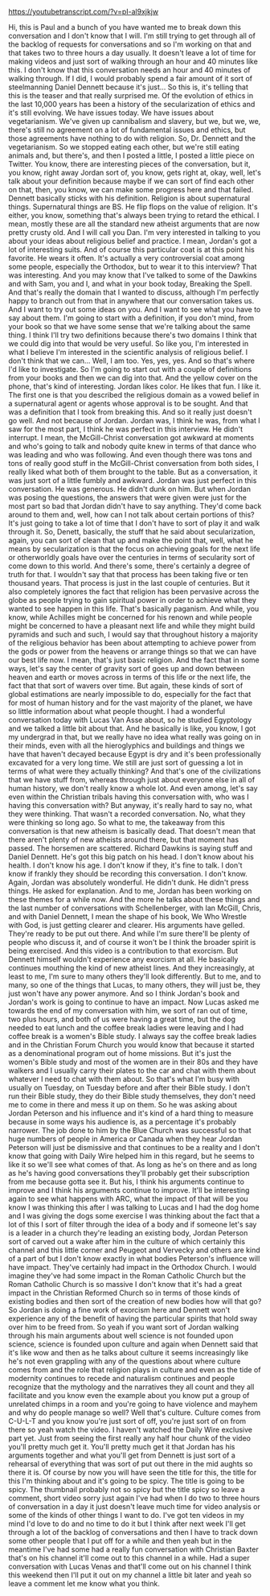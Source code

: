 https://youtubetranscript.com/?v=pI-al9xjkjw

 Hi, this is Paul and a bunch of you have wanted me to break down this conversation and I don't know that I will. I'm still trying to get through all of the backlog of requests for conversations and so I'm working on that and that takes two to three hours a day usually. It doesn't leave a lot of time for making videos and just sort of walking through an hour and 40 minutes like this. I don't know that this conversation needs an hour and 40 minutes of walking through. If I did, I would probably spend a fair amount of it sort of steelmanning Daniel Dennett because it's just... So this is, it's telling that this is the teaser and that really surprised me. Of the evolution of ethics in the last 10,000 years has been a history of the secularization of ethics and it's still evolving. We have issues today. We have issues about vegetarianism. We've given up cannibalism and slavery, but we, but we, we, there's still no agreement on a lot of fundamental issues and ethics, but those agreements have nothing to do with religion. So, Dr. Dennett and the vegetarianism. So we stopped eating each other, but we're still eating animals and, but there's, and then I posted a little, I posted a little piece on Twitter. You know, there are interesting pieces of the conversation, but it, you know, right away Jordan sort of, you know, gets right at, okay, well, let's talk about your definition because maybe if we can sort of find each other on that, then, you know, we can make some progress here and that failed. Dennett basically sticks with his definition. Religion is about supernatural things. Supernatural things are BS. He flip flops on the value of religion. It's either, you know, something that's always been trying to retard the ethical. I mean, mostly these are all the standard new atheist arguments that are now pretty crusty old. And I will call you Dan. I'm very interested in talking to you about your ideas about religious belief and practice. I mean, Jordan's got a lot of interesting suits. And of course this particular coat is at this point his favorite. He wears it often. It's actually a very controversial coat among some people, especially the Orthodox, but to wear it to this interview? That was interesting. And you may know that I've talked to some of the Dawkins and with Sam, you and I, and what in your book today, Breaking the Spell. And that's really the domain that I wanted to discuss, although I'm perfectly happy to branch out from that in anywhere that our conversation takes us. And I want to try out some ideas on you. And I want to see what you have to say about them. I'm going to start with a definition, if you don't mind, from your book so that we have some sense that we're talking about the same thing. I think I'll try two definitions because there's two domains I think that we could dig into that would be very useful. So like you, I'm interested in what I believe I'm interested in the scientific analysis of religious belief. I don't think that we can... Well, I am too. Yes, yes, yes. And so that's where I'd like to investigate. So I'm going to start out with a couple of definitions from your books and then we can dig into that. And the yellow cover on the phone, that's kind of interesting. Jordan likes color. He likes that fun. I like it. The first one is that you described the religious domain as a vowed belief in a supernatural agent or agents whose approval is to be sought. And that was a definition that I took from breaking this. And so it really just doesn't go well. And not because of Jordan. Jordan was, I think he was, from what I saw for the most part, I think he was perfect in this interview. He didn't interrupt. I mean, the McGill-Christ conversation got awkward at moments and who's going to talk and nobody quite knew in terms of that dance who was leading and who was following. And even though there was tons and tons of really good stuff in the McGill-Christ conversation from both sides, I really liked what both of them brought to the table. But as a conversation, it was just sort of a little fumbly and awkward. Jordan was just perfect in this conversation. He was generous. He didn't dunk on him. But when Jordan was posing the questions, the answers that were given were just for the most part so bad that Jordan didn't have to say anything. They'd come back around to them and, well, how can I not talk about certain portions of this? It's just going to take a lot of time that I don't have to sort of play it and walk through it. So, Denett, basically, the stuff that he said about secularization, again, you can sort of clean that up and make the point that, well, what he means by secularization is that the focus on achieving goals for the next life or otherworldly goals have over the centuries in terms of secularity sort of come down to this world. And there's some, there's certainly a degree of truth for that. I wouldn't say that that process has been taking five or ten thousand years. That process is just in the last couple of centuries. But it also completely ignores the fact that religion has been pervasive across the globe as people trying to gain spiritual power in order to achieve what they wanted to see happen in this life. That's basically paganism. And while, you know, while Achilles might be concerned for his renown and while people might be concerned to have a pleasant next life and while they might build pyramids and such and such, I would say that throughout history a majority of the religious behavior has been about attempting to achieve power from the gods or power from the heavens or arrange things so that we can have our best life now. I mean, that's just basic religion. And the fact that in some ways, let's say the center of gravity sort of goes up and down between heaven and earth or moves across in terms of this life or the next life, the fact that that sort of wavers over time. But again, these kinds of sort of global estimations are nearly impossible to do, especially for the fact that for most of human history and for the vast majority of the planet, we have so little information about what people thought. I had a wonderful conversation today with Lucas Van Asse about, so he studied Egyptology and we talked a little bit about that. And he basically is like, you know, I got my undergrad in that, but we really have no idea what really was going on in their minds, even with all the hieroglyphics and buildings and things we have that haven't decayed because Egypt is dry and it's been professionally excavated for a very long time. We still are just sort of guessing a lot in terms of what were they actually thinking? And that's one of the civilizations that we have stuff from, whereas through just about everyone else in all of human history, we don't really know a whole lot. And even among, let's say even within the Christian tribals having this conversation with, who was I having this conversation with? But anyway, it's really hard to say no, what they were thinking. That wasn't a recorded conversation. No, what they were thinking so long ago. So what to me, the takeaway from this conversation is that new atheism is basically dead. That doesn't mean that there aren't plenty of new atheists around there, but that moment has passed. The horsemen are scattered. Richard Dawkins is saying stuff and Daniel Dennett. He's got this big patch on his head. I don't know about his health. I don't know his age. I don't know if they, it's fine to talk. I don't know if frankly they should be recording this conversation. I don't know. Again, Jordan was absolutely wonderful. He didn't dunk. He didn't press things. He asked for explanation. And to me, Jordan has been working on these themes for a while now. And the more he talks about these things and the last number of conversations with Schellenberger, with Ian McGill, Chris, and with Daniel Dennett, I mean the shape of his book, We Who Wrestle with God, is just getting clearer and clearer. His arguments have gelled. They're ready to be put out there. And while I'm sure there'll be plenty of people who discuss it, and of course it won't be I think the broader spirit is being exercised. And this video is a contribution to that exorcism. But Dennett himself wouldn't experience any exorcism at all. He basically continues mouthing the kind of new atheist lines. And they increasingly, at least to me, I'm sure to many others they'll look differently. But to me, and to many, so one of the things that Lucas, to many others, they will just be, they just won't have any power anymore. And so I think Jordan's book and Jordan's work is going to continue to have an impact. Now Lucas asked me towards the end of my conversation with him, we sort of ran out of time, two plus hours, and both of us were having a great time, but the dog needed to eat lunch and the coffee break ladies were leaving and I had coffee break is a women's Bible study. I always say the coffee break ladies and in the Christian Forum Church you would know that because it started as a denominational program out of home missions. But it's just the women's Bible study and most of the women are in their 80s and they have walkers and I usually carry their plates to the car and chat with them about whatever I need to chat with them about. So that's what I'm busy with usually on Tuesday, on Tuesday before and after their Bible study. I don't run their Bible study, they do their Bible study themselves, they don't need me to come in there and mess it up on them. So he was asking about Jordan Peterson and his influence and it's kind of a hard thing to measure because in some ways his audience is, as a percentage it's probably narrower. The job done to him by the Blue Church was successful so that huge numbers of people in America or Canada when they hear Jordan Peterson will just be dismissive and that continues to be a reality and I don't know that going with Daily Wire helped him in this regard, but he seems to like it so we'll see what comes of that. As long as he's on there and as long as he's having good conversations they'll probably get their subscription from me because gotta see it. But his, I think his arguments continue to improve and I think his arguments continue to improve. It'll be interesting again to see what happens with ARC, what the impact of that will be you know I was thinking this after I was talking to Lucas and I had the dog home and I was giving the dogs some exercise I was thinking about the fact that a lot of this I sort of filter through the idea of a body and if someone let's say is a leader in a church they're leading an existing body, Jordan Peterson sort of carved out a wake after him in the culture of which certainly this channel and this little corner and Peugeot and Vervecky and others are kind of a part of but I don't know exactly in what bodies Peterson's influence will have impact. They've certainly had impact in the Orthodox Church. I would imagine they've had some impact in the Roman Catholic Church but the Roman Catholic Church is so massive I don't know that it's had a great impact in the Christian Reformed Church so in terms of those kinds of existing bodies and then sort of the creation of new bodies how will that go? So Jordan is doing a fine work of exorcism here and Dennett won't experience any of the benefit of having the particular spirits that hold sway over him to be freed from. So yeah if you want sort of Jordan walking through his main arguments about well science is not founded upon science, science is founded upon culture and again when Dennett said that it's like wow and then as he talks about culture it seems increasingly like he's not even grappling with any of the questions about where culture comes from and the role that religion plays in culture and even as the tide of modernity continues to recede and naturalism continues and people recognize that the mythology and the narratives they all count and they all facilitate and you know even the example about you know put a group of unrelated chimps in a room and you're going to have violence and mayhem and why do people manage so well? Well that's culture. Culture comes from C-U-L-T and you know you're just sort of off, you're just sort of on from there so yeah watch the video. I haven't watched the Daily Wire exclusive part yet. Just from seeing the first really any half hour chunk of the video you'll pretty much get it. You'll pretty much get it that Jordan has his arguments together and what you'll get from Dennett is just sort of a rehearsal of everything that was sort of put out there in the mid aughts so there it is. Of course by now you will have seen the title for this, the title for this I'm thinking about and it's going to be spicy. The title is going to be spicy. The thumbnail probably not so spicy but the title spicy so leave a comment, short video sorry just again I've had when I do two to three hours of conversation in a day it just doesn't leave much time for video analysis or some of the kinds of other things I want to do. I've got ten videos in my mind I'd love to do and no time to do it but I think after next week I'll get through a lot of the backlog of conversations and then I have to track down some other people that I put off for a while and then yeah but in the meantime I've had some had a really fun conversation with Christian Baxter that's on his channel it'll come out to this channel in a while. Had a super conversation with Lucas Venas and that'll come out on his channel I think this weekend then I'll put it out on my channel a little bit later and yeah so leave a comment let me know what you think.